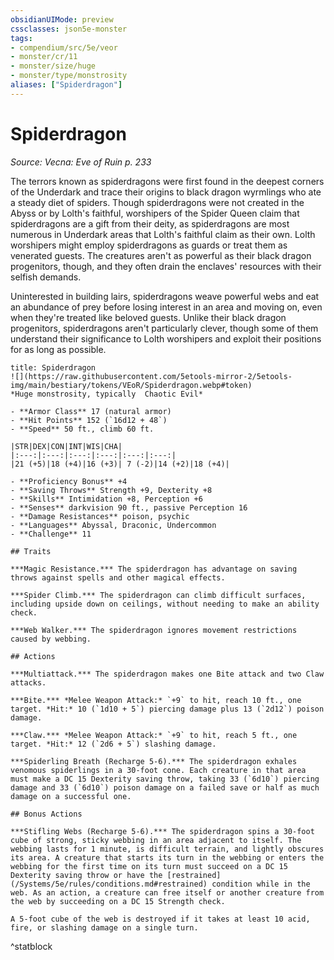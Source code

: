```yaml
---
obsidianUIMode: preview
cssclasses: json5e-monster
tags:
- compendium/src/5e/veor
- monster/cr/11
- monster/size/huge
- monster/type/monstrosity
aliases: ["Spiderdragon"]
---
```

# Spiderdragon
*Source: Vecna: Eve of Ruin p. 233*  

The terrors known as spiderdragons were first found in the deepest corners of the Underdark and trace their origins to black dragon wyrmlings who ate a steady diet of spiders. Though spiderdragons were not created in the Abyss or by Lolth's faithful, worshipers of the Spider Queen claim that spiderdragons are a gift from their deity, as spiderdragons are most numerous in Underdark areas that Lolth's faithful claim as their own. Lolth worshipers might employ spiderdragons as guards or treat them as venerated guests. The creatures aren't as powerful as their black dragon progenitors, though, and they often drain the enclaves' resources with their selfish demands.

Uninterested in building lairs, spiderdragons weave powerful webs and eat an abundance of prey before losing interest in an area and moving on, even when they're treated like beloved guests. Unlike their black dragon progenitors, spiderdragons aren't particularly clever, though some of them understand their significance to Lolth worshipers and exploit their positions for as long as possible.

```ad-statblock
title: Spiderdragon
![](https://raw.githubusercontent.com/5etools-mirror-2/5etools-img/main/bestiary/tokens/VEoR/Spiderdragon.webp#token)
*Huge monstrosity, typically  Chaotic Evil*

- **Armor Class** 17 (natural armor)
- **Hit Points** 152 (`16d12 + 48`)
- **Speed** 50 ft., climb 60 ft.

|STR|DEX|CON|INT|WIS|CHA|
|:---:|:---:|:---:|:---:|:---:|:---:|
|21 (+5)|18 (+4)|16 (+3)| 7 (-2)|14 (+2)|18 (+4)|

- **Proficiency Bonus** +4
- **Saving Throws** Strength +9, Dexterity +8
- **Skills** Intimidation +8, Perception +6
- **Senses** darkvision 90 ft., passive Perception 16
- **Damage Resistances** poison, psychic
- **Languages** Abyssal, Draconic, Undercommon
- **Challenge** 11

## Traits

***Magic Resistance.*** The spiderdragon has advantage on saving throws against spells and other magical effects.

***Spider Climb.*** The spiderdragon can climb difficult surfaces, including upside down on ceilings, without needing to make an ability check.

***Web Walker.*** The spiderdragon ignores movement restrictions caused by webbing.

## Actions

***Multiattack.*** The spiderdragon makes one Bite attack and two Claw attacks.

***Bite.*** *Melee Weapon Attack:* `+9` to hit, reach 10 ft., one target. *Hit:* 10 (`1d10 + 5`) piercing damage plus 13 (`2d12`) poison damage.

***Claw.*** *Melee Weapon Attack:* `+9` to hit, reach 5 ft., one target. *Hit:* 12 (`2d6 + 5`) slashing damage.

***Spiderling Breath (Recharge 5-6).*** The spiderdragon exhales venomous spiderlings in a 30-foot cone. Each creature in that area must make a DC 15 Dexterity saving throw, taking 33 (`6d10`) piercing damage and 33 (`6d10`) poison damage on a failed save or half as much damage on a successful one.

## Bonus Actions

***Stifling Webs (Recharge 5-6).*** The spiderdragon spins a 30-foot cube of strong, sticky webbing in an area adjacent to itself. The webbing lasts for 1 minute, is difficult terrain, and lightly obscures its area. A creature that starts its turn in the webbing or enters the webbing for the first time on its turn must succeed on a DC 15 Dexterity saving throw or have the [restrained](/Systems/5e/rules/conditions.md#restrained) condition while in the web. As an action, a creature can free itself or another creature from the web by succeeding on a DC 15 Strength check.

A 5-foot cube of the web is destroyed if it takes at least 10 acid, fire, or slashing damage on a single turn.
```
^statblock